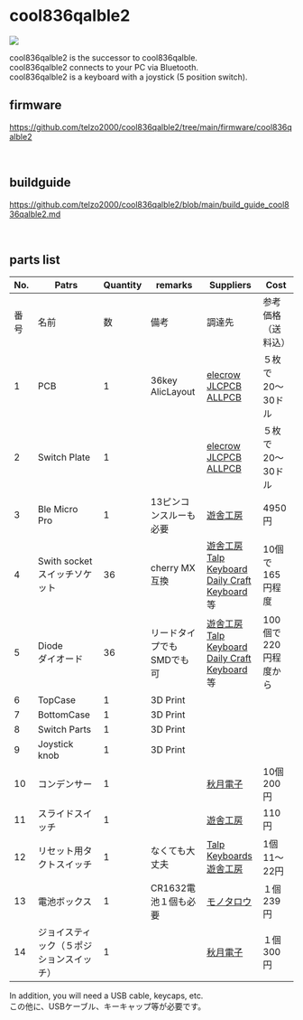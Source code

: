 # cool836qalble2

![](img/img00021.jpg)

cool836qalble2 is the successor to cool836qalble.
<br>
cool836qalble2 connects to your PC via Bluetooth.
<br>
cool836qalble2 is a keyboard with a joystick (5 position switch).
<br>

## firmware

https://github.com/telzo2000/cool836qalble2/tree/main/firmware/cool836qalble2

<br>

## buildguide

https://github.com/telzo2000/cool836qalble2/blob/main/build_guide_cool836qalble2.md

<br>

## parts list

| No. | Patrs | Quantity | remarks | Suppliers | Cost |
|--|--|--|--|--|--|
|番号|名前|数|備考|調達先|参考価格（送料込）|<br>
|1|PCB|1|36key AlicLayout|[elecrow](https://www.elecrow.com)<br>[JLCPCB](https://jlcpcb.com)<br>[ALLPCB](https://www.allpcb.com)|５枚で20〜30ドル|<br>
|2|Switch Plate|1||[elecrow](https://www.elecrow.com)<br>[JLCPCB](https://jlcpcb.com)<br>[ALLPCB](https://www.allpcb.com)|５枚で20〜30ドル|<br>
|3|Ble Micro Pro|1|13ピンコンスルーも必要|[遊舎工房](https://shop.yushakobo.jp/products/ble-micro-pro?_pos=1&_sid=192f46387&_ss=r)|4950円|
|4|Swith socket<br>スイッチソケット|36|cherry MX互換|[遊舎工房](https://yushakobo.jp)<br>[Talp Keyboard](https://talpkeyboard.net)<br>[Daily Craft Keyboard](https://shop.dailycraft.jp)等|10個で165円程度|
|5|Diode<br>ダイオード|36|リードタイプでもSMDでも可|[遊舎工房](https://yushakobo.jp)<br>[Talp Keyboard](https://talpkeyboard.net)<br>[Daily Craft Keyboard](https://shop.dailycraft.jp)等|100個で220円程度から|
|6|TopCase|1|3D Print|||
|7|BottomCase|1|3D Print||
|8|Switch Parts|1|3D Print||
|9|Joystick knob|1|3D Print||
|10|コンデンサー|1||[秋月電子](https://akizukidenshi.com/catalog/g/gP-02151/)|10個200円|
|11|スライドスイッチ|1||[遊舎工房](https://shop.yushakobo.jp/products/5624?variant=45044666007783)|110円|
|12|リセット用タクトスイッチ|1|なくても大丈夫|[Talp Keyboards](https://talpkeyboard.net/items/5fa258a5f0b10814d183347f)<br>[遊舎工房](https://shop.yushakobo.jp/products/a0800ts-01-1?pr_prod_strat=copurchase&pr_rec_id=ff9ba5a77&pr_rec_pid=6055716618401&pr_ref_pid=8228998578407&pr_seq=uniform)|1個11〜22円|
|13|電池ボックス|1|CR1632電池１個も必要|[モノタロウ](https://www.monotaro.com/p/8835/2765/)|１個239円|
|14|ジョイスティック（５ポジションスイッチ）|1||[秋月電子](https://akizukidenshi.com/catalog/g/g115233/)|１個300円|

In addition, you will need a USB cable, keycaps, etc.
<br>
この他に、USBケーブル、キーキャップ等が必要です。
<br>
